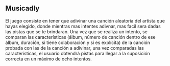 ## Musicadly

El juego consiste en tener que adivinar una canción aleatoria del artista que hayas elegido, donde mientras mas intentes adivnar, mas facil sera dadas las pistas que se te brindaran. Una vez que se realiza un intento, se comparan las características (álbum, número de canción dentro de ese álbum, duración, si tiene colaboración y si es explícita) de la canción probada con las de la canción a adivinar, una vez comparadas las características, el usuario obtendrá pistas para llegar a la suposición correcta en un máximo de ocho intentos.
